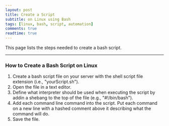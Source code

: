 ```yaml
---
layout: post
title: Create a Script
subtitle: on Linux using Bash
tags: [linux, bash, script, automation]
comments: true
readtime: true
---
```


This page lists the steps needed to create a bash script.

---
### How to Create a Bash Script on Linux
1. Create a bash script file on your server with the shell script file extension (i.e., "yourScript.sh").
2. Open the file in a text editor.
3. Define what interpreter should be used when executing the script by addin a shebang to the top of the file (e.g., "#!/bin/bash").
4. Add each command line command into the script. Put each command on a new line with a hashed comment above it describing what the command will do.
5. Save the file.
